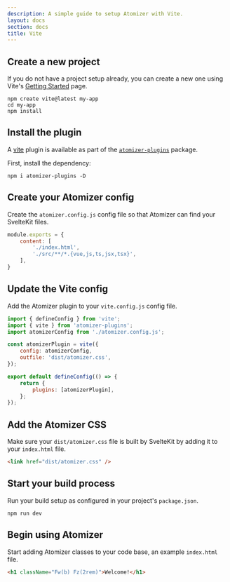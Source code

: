 ```yaml
---
description: A simple guide to setup Atomizer with Vite.
layout: docs
section: docs
title: Vite
---
```


## Create a new project

If you do not have a project setup already, you can create a new one using Vite's [Getting Started](https://vitejs.dev/guide/#scaffolding-your-first-vite-project) page.

```shell
npm create vite@latest my-app
cd my-app
npm install
```

## Install the plugin

A [vite](https://vitejs.dev/) plugin is available as part of the [`atomizer-plugins`](https://github.com/acss-io/atomizer/tree/main/packages/atomizer-plugins) package.

First, install the dependency:

```shell
npm i atomizer-plugins -D
```

## Create your Atomizer config

Create the `atomizer.config.js` config file so that Atomizer can find your SvelteKit files.

```js
module.exports = {
    content: [
        './index.html',
        './src/**/*.{vue,js,ts,jsx,tsx}',
    ],
}
```

## Update the Vite config

Add the Atomizer plugin to your `vite.config.js` config file.

```js
import { defineConfig } from 'vite';
import { vite } from 'atomizer-plugins';
import atomizerConfig from './atomizer.config.js';

const atomizerPlugin = vite({
    config: atomizerConfig,
    outfile: 'dist/atomizer.css',
});

export default defineConfig(() => {
    return {
        plugins: [atomizerPlugin],
    };
});
```

## Add the Atomizer CSS

Make sure your `dist/atomizer.css` file is built by SvelteKit by adding it to your `index.html` file.

```html
<link href="dist/atomizer.css" />
```

## Start your build process

Run your build setup as configured in your project's `package.json`.

```shell
npm run dev
```

## Begin using Atomizer

Start adding Atomizer classes to your code base, an example `index.html` file.

```html
<h1 className="Fw(b) Fz(2rem)">Welcome!</h1>
```
